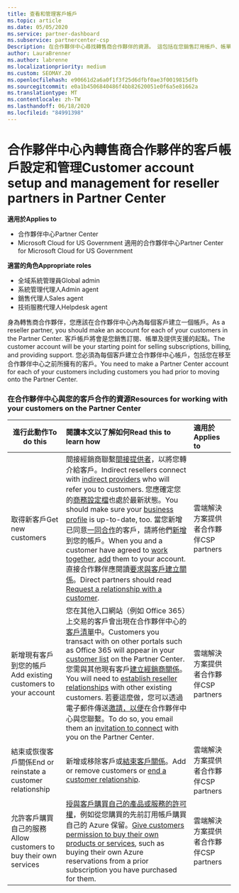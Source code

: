 ```yaml
---
title: 查看和管理客戶帳戶
ms.topic: article
ms.date: 05/05/2020
ms.service: partner-dashboard
ms.subservice: partnercenter-csp
Description: 在合作夥伴中心尋找轉售商合作夥伴的資源。 這包括在您銷售訂用帳戶、帳單或供應專案支援之前建立客戶帳戶。
author: LauraBrenner
ms.author: labrenne
ms.localizationpriority: medium
ms.custom: SEOMAY.20
ms.openlocfilehash: e90661d2a6a0f1f3f25d6dfbf0ae3f0019815dfb
ms.sourcegitcommit: e0a1b4506840486f4bb82620051e0f6a5e81662a
ms.translationtype: MT
ms.contentlocale: zh-TW
ms.lasthandoff: 06/18/2020
ms.locfileid: "84991398"
---
```

# <a name="customer-account-setup-and-management-for-reseller-partners-in-partner-center"></a><span data-ttu-id="1c3f4-104">合作夥伴中心內轉售商合作夥伴的客戶帳戶設定和管理</span><span class="sxs-lookup"><span data-stu-id="1c3f4-104">Customer account setup and management for reseller partners in Partner Center</span></span>

<span data-ttu-id="1c3f4-105">**適用於**</span><span class="sxs-lookup"><span data-stu-id="1c3f4-105">**Applies to**</span></span>

-  <span data-ttu-id="1c3f4-106">合作夥伴中心</span><span class="sxs-lookup"><span data-stu-id="1c3f4-106">Partner Center</span></span>
-  <span data-ttu-id="1c3f4-107">Microsoft Cloud for US Government 適用的合作夥伴中心</span><span class="sxs-lookup"><span data-stu-id="1c3f4-107">Partner Center for Microsoft Cloud for US Government</span></span>

<span data-ttu-id="1c3f4-108">**適當的角色**</span><span class="sxs-lookup"><span data-stu-id="1c3f4-108">**Appropriate roles**</span></span>

- <span data-ttu-id="1c3f4-109">全域系統管理員</span><span class="sxs-lookup"><span data-stu-id="1c3f4-109">Global admin</span></span>
- <span data-ttu-id="1c3f4-110">系統管理代理人</span><span class="sxs-lookup"><span data-stu-id="1c3f4-110">Admin agent</span></span>
- <span data-ttu-id="1c3f4-111">銷售代理人</span><span class="sxs-lookup"><span data-stu-id="1c3f4-111">Sales agent</span></span>
- <span data-ttu-id="1c3f4-112">技術服務代理人</span><span class="sxs-lookup"><span data-stu-id="1c3f4-112">Helpdesk agent</span></span>

<span data-ttu-id="1c3f4-113">身為轉售商合作夥伴，您應該在合作夥伴中心內為每個客戶建立一個帳戶。</span><span class="sxs-lookup"><span data-stu-id="1c3f4-113">As a reseller partner, you should make an account for each of your customers in the Partner Center.</span></span> <span data-ttu-id="1c3f4-114">客戶帳戶將會是您銷售訂閱、帳單及提供支援的起點。</span><span class="sxs-lookup"><span data-stu-id="1c3f4-114">The customer account will be your starting point for selling subscriptions, billing, and providing support.</span></span> <span data-ttu-id="1c3f4-115">您必須為每個客戶建立合作夥伴中心帳戶，包括您在移至合作夥伴中心之前所擁有的客戶。</span><span class="sxs-lookup"><span data-stu-id="1c3f4-115">You need to make a Partner Center account for each of your customers including customers you had prior to moving onto the Partner Center.</span></span>

### <a name="resources-for-working-with-your-customers-on-the-partner-center"></a><span data-ttu-id="1c3f4-116">在合作夥伴中心與您的客戶合作的資源</span><span class="sxs-lookup"><span data-stu-id="1c3f4-116">Resources for working with your customers on the Partner Center</span></span>

|<span data-ttu-id="1c3f4-117">**進行此動作**</span><span class="sxs-lookup"><span data-stu-id="1c3f4-117">**To do this**</span></span>   |<span data-ttu-id="1c3f4-118">**閱讀本文以了解如何**</span><span class="sxs-lookup"><span data-stu-id="1c3f4-118">**Read this to learn how**</span></span>   |<span data-ttu-id="1c3f4-119">**適用於**</span><span class="sxs-lookup"><span data-stu-id="1c3f4-119">**Applies to**</span></span>|
|-----------------|:----------------------------|:--------------|
|<span data-ttu-id="1c3f4-120">取得新客戶</span><span class="sxs-lookup"><span data-stu-id="1c3f4-120">Get new customers</span></span>|<span data-ttu-id="1c3f4-121">間接經銷商聯繫[間接提供者](indirect-reseller-tasks-in-partner-center.md)，以將您轉介給客戶。</span><span class="sxs-lookup"><span data-stu-id="1c3f4-121">Indirect resellers connect with [indirect providers](indirect-reseller-tasks-in-partner-center.md) who will refer you to customers.</span></span> <span data-ttu-id="1c3f4-122">您應確定您的[商務設定檔](create-a-marketing-profile.md)也處於最新狀態。</span><span class="sxs-lookup"><span data-stu-id="1c3f4-122">You should make sure your [business profile](create-a-marketing-profile.md) is up-to-date, too.</span></span> <span data-ttu-id="1c3f4-123">當您新增已同意[一同合作](responding-to-referrals.md)的客戶，請將他們[新增](add-a-new-customer.md)到您的帳戶。</span><span class="sxs-lookup"><span data-stu-id="1c3f4-123">When you and a customer have agreed to [work together](responding-to-referrals.md), [add](add-a-new-customer.md) them to your account.</span></span> <span data-ttu-id="1c3f4-124">直接合作夥伴應閱讀[要求與客戶建立關係](request-a-relationship-with-a-customer.md)。</span><span class="sxs-lookup"><span data-stu-id="1c3f4-124">Direct partners should read [ Request a relationship with a customer](request-a-relationship-with-a-customer.md).</span></span>|<span data-ttu-id="1c3f4-125">雲端解決方案提供者合作夥伴</span><span class="sxs-lookup"><span data-stu-id="1c3f4-125">CSP partners</span></span>|
|<span data-ttu-id="1c3f4-126">新增現有客戶到您的帳戶</span><span class="sxs-lookup"><span data-stu-id="1c3f4-126">Add existing customers to your account</span></span>   | <span data-ttu-id="1c3f4-127">您在其他入口網站（例如 Office 365）上交易的客戶會出現在合作夥伴中心的[客戶清單](see-your-customer-list.md)中。</span><span class="sxs-lookup"><span data-stu-id="1c3f4-127">Customers you transact with on other portals such as Office 365 will appear in your [customer list](see-your-customer-list.md) on the Partner Center.</span></span> <span data-ttu-id="1c3f4-128">您需與其他現有客戶[建立經銷商關係](indirect-reseller-tasks-in-partner-center.md)。</span><span class="sxs-lookup"><span data-stu-id="1c3f4-128">You will need to [establish reseller relationships](indirect-reseller-tasks-in-partner-center.md) with other existing customers.</span></span> <span data-ttu-id="1c3f4-129">若要這麼做，您可以透過電子郵件傳送[邀請，以便](responding-to-referrals.md)在合作夥伴中心與您聯繫。</span><span class="sxs-lookup"><span data-stu-id="1c3f4-129">To do so, you email them an [invitation to connect](responding-to-referrals.md) with you on the Partner Center.</span></span>   | <span data-ttu-id="1c3f4-130">雲端解決方案提供者合作夥伴</span><span class="sxs-lookup"><span data-stu-id="1c3f4-130">CSP partners</span></span>   |
|<span data-ttu-id="1c3f4-131">結束或恢復客戶關係</span><span class="sxs-lookup"><span data-stu-id="1c3f4-131">End or reinstate a customer relationship</span></span>   | <span data-ttu-id="1c3f4-132">新增或移除客戶或[結束客戶關係](remove-a-relationship.md)。</span><span class="sxs-lookup"><span data-stu-id="1c3f4-132">Add or remove customers or [end a customer relationship](remove-a-relationship.md).</span></span>  |   <span data-ttu-id="1c3f4-133">雲端解決方案提供者合作夥伴</span><span class="sxs-lookup"><span data-stu-id="1c3f4-133">CSP partners</span></span> |
|<span data-ttu-id="1c3f4-134">允許客戶購買自己的服務</span><span class="sxs-lookup"><span data-stu-id="1c3f4-134">Allow customers to buy their own services</span></span>   | <span data-ttu-id="1c3f4-135">[授與客戶購買自己的產品或服務的許可權](give-customers-permission.md)，例如從您購買的先前訂用帳戶購買自己的 Azure 保留。</span><span class="sxs-lookup"><span data-stu-id="1c3f4-135">[Give customers permission to buy their own products or services](give-customers-permission.md), such as buying their own Azure reservations from a prior subscription you have purchased for them.</span></span>  | <span data-ttu-id="1c3f4-136">雲端解決方案提供者合作夥伴</span><span class="sxs-lookup"><span data-stu-id="1c3f4-136">CSP partners</span></span> |